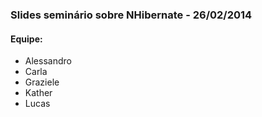 ### Slides seminário sobre NHibernate - 26/02/2014

#### Equipe:

* Alessandro
* Carla
* Graziele
* Kather
* Lucas